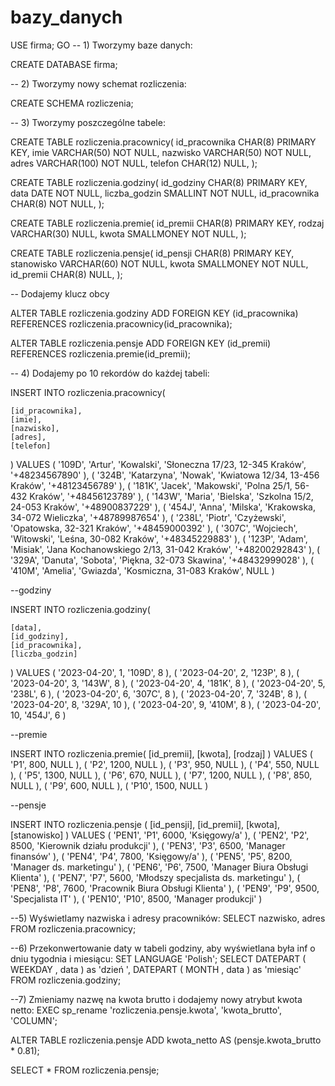 ﻿# bazy_danych
USE firma;
GO
-- 1) Tworzymy baze danych:

CREATE DATABASE firma; 

-- 2) Tworzymy nowy schemat rozliczenia:

CREATE SCHEMA rozliczenia;

-- 3) Tworzymy poszczególne tabele:

CREATE TABLE rozliczenia.pracownicy(
	id_pracownika CHAR(8) PRIMARY KEY,
	imie VARCHAR(50) NOT NULL,
	nazwisko VARCHAR(50) NOT NULL,
	adres VARCHAR(100) NOT NULL,
	telefon CHAR(12) NULL,
  );

CREATE TABLE rozliczenia.godziny(
	id_godziny CHAR(8) PRIMARY KEY,
	data DATE NOT NULL,
	liczba_godzin SMALLINT NOT NULL,
	id_pracownika CHAR(8) NOT NULL,
); 

CREATE TABLE rozliczenia.premie(
	id_premii CHAR(8) PRIMARY KEY,
	rodzaj VARCHAR(30) NULL,
	kwota SMALLMONEY NOT NULL,
);

CREATE TABLE rozliczenia.pensje(
	id_pensji CHAR(8) PRIMARY KEY,
	stanowisko VARCHAR(60) NOT NULL,
	kwota SMALLMONEY NOT NULL,
	id_premii CHAR(8) NULL,
);

-- Dodajemy klucz obcy 

ALTER TABLE rozliczenia.godziny
ADD FOREIGN KEY (id_pracownika) REFERENCES rozliczenia.pracownicy(id_pracownika);

ALTER TABLE rozliczenia.pensje
ADD FOREIGN KEY (id_premii) REFERENCES rozliczenia.premie(id_premii);

-- 4) Dodajemy po 10 rekordów do każdej tabeli:

INSERT INTO rozliczenia.pracownicy(

	[id_pracownika],
	[imie],
	[nazwisko],
	[adres],
	[telefon]

)
VALUES
(
	'109D',
	'Artur',
	'Kowalski',
	'Słoneczna 17/23, 12-345 Kraków',
	'+48234567890'
),
(
	'324B',
	'Katarzyna',
	'Nowak',
	'Kwiatowa 12/34, 13-456 Kraków',
	'+48123456789'
),
(
	'181K',
	'Jacek',
	'Makowski',
	'Polna 25/1, 56-432 Kraków',
	'+48456123789'
),
(
	'143W',
	'Maria',
	'Bielska',
	'Szkolna 15/2, 24-053 Kraków',
	'+48900837229'
),
(
	'454J',
	'Anna',
	'Milska',
	'Krakowska, 34-072 Wieliczka',
	'+48789987654'
),
(
	'238L',
	'Piotr',
	'Czyżewski',
	'Opatowska, 32-321 Kraków',
	'+48459000392'
),
(
	'307C',
	'Wojciech',
	'Witowski',
	'Leśna, 30-082 Kraków',
	'+48345229883'
),
(
	'123P',
	'Adam',
	'Misiak',
	'Jana Kochanowskiego 2/13, 31-042 Kraków',
	'+48200292843'
),
(
	'329A',
	'Danuta',
	'Sobota',
	'Piękna, 32-073 Skawina',
	'+48432999028'
),
(
	'410M',
	'Amelia',
	'Gwiazda',
	'Kosmiczna, 31-083 Kraków',
	NULL
)

--godziny

INSERT INTO rozliczenia.godziny(

	[data],
	[id_godziny],
	[id_pracownika],
	[liczba_godzin]

)
VALUES
(
	'2023-04-20',
	1,
	'109D',
	8
),
(
	'2023-04-20',
	2,
	'123P',
	8
),
(
	'2023-04-20',
	3,
	'143W',
	8
),
(
	'2023-04-20',
	4,
	'181K',
	8
),
(
	'2023-04-20',
	5,
	'238L',
	6
),
(
	'2023-04-20',
	6,
	'307C',
	8
),
(
	'2023-04-20',
	7,
	'324B',
	8
),
(
	'2023-04-20',
	8,
	'329A',
	10
),
(
	'2023-04-20',
	9,
	'410M',
	8
),
(
	'2023-04-20',
	10,
	'454J',
	6
)

--premie

INSERT INTO rozliczenia.premie(
	[id_premii],
	[kwota],
	[rodzaj]
)
VALUES
(
	'P1',
	800,
	NULL
),
(
	'P2',
	1200,
	NULL
),
(
	'P3',
	950,
	NULL
),
(
	'P4',
	550,
	NULL
),
(
	'P5',
	1300,
	NULL
),
(
	'P6',
	670,
	NULL
),
(
	'P7',
	1200,
	NULL
),
(
	'P8',
	850,
	NULL
),
(
	'P9',
	600,
	NULL
),
(
	'P10',
	1500,
	NULL
)

--pensje

INSERT INTO rozliczenia.pensje (
	[id_pensji],
	[id_premii],
	[kwota],
	[stanowisko]
)
VALUES
(
	'PEN1',
	'P1',
	6000,
	'Księgowy/a'
),
(
	'PEN2',
	'P2',
	8500,
	'Kierownik działu produkcji'
),
(
	'PEN3',
	'P3',
	6500,
	'Manager finansów'
),
(
	'PEN4',
	'P4',
	7800,
	'Księgowy/a'
),
(
	'PEN5',
	'P5',
	8200,
	'Manager ds. marketingu'
),
(
	'PEN6',
	'P6',
	7500,
	'Manager Biura Obsługi Klienta'
),
(
	'PEN7',
	'P7',
	5600,
	'Młodszy specjalista ds. marketingu'
),
(
	'PEN8',
	'P8',
	7600,
	'Pracownik Biura Obsługi Klienta'
),
(
	'PEN9',
	'P9',
	9500,
	'Specjalista IT'
),
(
	'PEN10',
	'P10',
	8500,
	'Manager produkcji'
)

--5) Wyświetlamy nazwiska i adresy pracowników:
SELECT nazwisko, adres FROM rozliczenia.pracownicy;

--6) Przekonwertowanie daty w tabeli godziny, aby wyświetlana była inf o dniu tygodnia i miesiącu:
SET LANGUAGE 'Polish';
SELECT DATEPART ( WEEKDAY , data ) as 'dzień ', DATEPART ( MONTH , data ) as 'miesiąc' FROM rozliczenia.godziny;

--7) Zmieniamy nazwę na kwota brutto i dodajemy nowy atrybut kwota netto:
EXEC sp_rename 'rozliczenia.pensje.kwota', 'kwota_brutto', 'COLUMN';

ALTER TABLE rozliczenia.pensje
ADD kwota_netto AS (pensje.kwota_brutto * 0.81);

SELECT * FROM rozliczenia.pensje;













